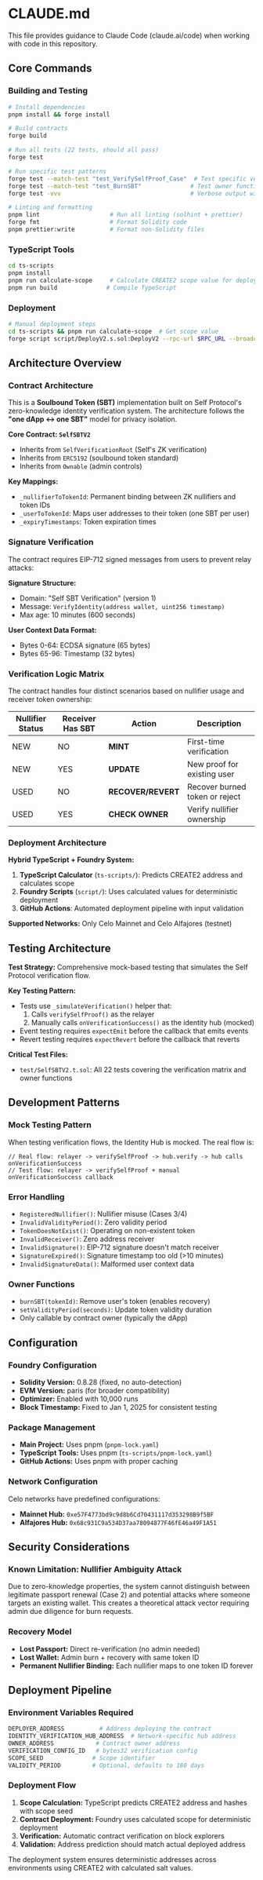# CLAUDE.md

This file provides guidance to Claude Code (claude.ai/code) when working with code in this repository.

## Core Commands

### Building and Testing
```bash
# Install dependencies
pnpm install && forge install

# Build contracts
forge build

# Run all tests (22 tests, should all pass)
forge test

# Run specific test patterns
forge test --match-test "test_VerifySelfProof_Case"  # Test specific verification cases
forge test --match-test "test_BurnSBT"              # Test owner functions
forge test -vvv                                     # Verbose output with stack traces

# Linting and formatting
pnpm lint                    # Run all linting (solhint + prettier)
forge fmt                    # Format Solidity code
pnpm prettier:write          # Format non-Solidity files
```

### TypeScript Tools
```bash
cd ts-scripts
pnpm install
pnpm run calculate-scope     # Calculate CREATE2 scope value for deployment
pnpm run build              # Compile TypeScript
```

### Deployment
```bash
# Manual deployment steps
cd ts-scripts && pnpm run calculate-scope  # Get scope value
forge script script/DeployV2.s.sol:DeployV2 --rpc-url $RPC_URL --broadcast
```

## Architecture Overview

### Contract Architecture
This is a **Soulbound Token (SBT)** implementation built on Self Protocol's zero-knowledge identity verification system. The architecture follows the **"one dApp ↔ one SBT"** model for privacy isolation.

**Core Contract: `SelfSBTV2`**
- Inherits from `SelfVerificationRoot` (Self's ZK verification)
- Inherits from `ERC5192` (soulbound token standard)
- Inherits from `Ownable` (admin controls)

**Key Mappings:**
- `_nullifierToTokenId`: Permanent binding between ZK nullifiers and token IDs
- `_userToTokenId`: Maps user addresses to their token (one SBT per user)
- `_expiryTimestamps`: Token expiration times

### Signature Verification
The contract requires EIP-712 signed messages from users to prevent relay attacks:

**Signature Structure:**
- Domain: "Self SBT Verification" (version 1)
- Message: `VerifyIdentity(address wallet, uint256 timestamp)`
- Max age: 10 minutes (600 seconds)

**User Context Data Format:**
- Bytes 0-64: ECDSA signature (65 bytes)
- Bytes 65-96: Timestamp (32 bytes)

### Verification Logic Matrix
The contract handles four distinct scenarios based on nullifier usage and receiver token ownership:

| Nullifier Status | Receiver Has SBT | Action | Description |
|------------------|------------------|--------|-------------|
| NEW | NO | **MINT** | First-time verification |
| NEW | YES | **UPDATE** | New proof for existing user |
| USED | NO | **RECOVER/REVERT** | Recover burned token or reject |
| USED | YES | **CHECK OWNER** | Verify nullifier ownership |

### Deployment Architecture
**Hybrid TypeScript + Foundry System:**
1. **TypeScript Calculator** (`ts-scripts/`): Predicts CREATE2 address and calculates scope
2. **Foundry Scripts** (`script/`): Uses calculated values for deterministic deployment
3. **GitHub Actions**: Automated deployment pipeline with input validation

**Supported Networks:** Only Celo Mainnet and Celo Alfajores (testnet)

## Testing Architecture

**Test Strategy:** Comprehensive mock-based testing that simulates the Self Protocol verification flow.

**Key Testing Pattern:**
- Tests use `_simulateVerification()` helper that:
  1. Calls `verifySelfProof()` as the relayer
  2. Manually calls `onVerificationSuccess()` as the identity hub (mocked)
- Event testing requires `expectEmit` before the callback that emits events
- Revert testing requires `expectRevert` before the callback that reverts

**Critical Test Files:**
- `test/SelfSBTV2.t.sol`: All 22 tests covering the verification matrix and owner functions

## Development Patterns

### Mock Testing Pattern
When testing verification flows, the Identity Hub is mocked. The real flow is:
```solidity
// Real flow: relayer -> verifySelfProof -> hub.verify -> hub calls onVerificationSuccess
// Test flow: relayer -> verifySelfProof + manual onVerificationSuccess callback
```

### Error Handling
- `RegisteredNullifier()`: Nullifier misuse (Cases 3/4)
- `InvalidValidityPeriod()`: Zero validity period
- `TokenDoesNotExist()`: Operating on non-existent token
- `InvalidReceiver()`: Zero address receiver
- `InvalidSignature()`: EIP-712 signature doesn't match receiver
- `SignatureExpired()`: Signature timestamp too old (>10 minutes)
- `InvalidSignatureData()`: Malformed user context data

### Owner Functions
- `burnSBT(tokenId)`: Remove user's token (enables recovery)
- `setValidityPeriod(seconds)`: Update token validity duration
- Only callable by contract owner (typically the dApp)

## Configuration

### Foundry Configuration
- **Solidity Version:** 0.8.28 (fixed, no auto-detection)
- **EVM Version:** paris (for broader compatibility)
- **Optimizer:** Enabled with 10,000 runs
- **Block Timestamp:** Fixed to Jan 1, 2025 for consistent testing

### Package Management
- **Main Project:** Uses pnpm (`pnpm-lock.yaml`)
- **TypeScript Tools:** Uses pnpm (`ts-scripts/pnpm-lock.yaml`)
- **GitHub Actions:** Uses pnpm with proper caching

### Network Configuration
Celo networks have predefined configurations:
- **Mainnet Hub:** `0xe57F4773bd9c9d8b6Cd70431117d353298B9f5BF`
- **Alfajores Hub:** `0x68c931C9a534D37aa78094877F46fE46a49F1A51`

## Security Considerations

### Known Limitation: Nullifier Ambiguity Attack
Due to zero-knowledge properties, the system cannot distinguish between legitimate passport renewal (Case 2) and potential attacks where someone targets an existing wallet. This creates a theoretical attack vector requiring admin due diligence for burn requests.

### Recovery Model
- **Lost Passport:** Direct re-verification (no admin needed)
- **Lost Wallet:** Admin burn + recovery with same token ID
- **Permanent Nullifier Binding:** Each nullifier maps to one token ID forever

## Deployment Pipeline

### Environment Variables Required
```bash
DEPLOYER_ADDRESS          # Address deploying the contract
IDENTITY_VERIFICATION_HUB_ADDRESS  # Network-specific hub address
OWNER_ADDRESS            # Contract owner address
VERIFICATION_CONFIG_ID   # bytes32 verification config
SCOPE_SEED              # Scope identifier
VALIDITY_PERIOD         # Optional, defaults to 180 days
```

### Deployment Flow
1. **Scope Calculation:** TypeScript predicts CREATE2 address and hashes with scope seed
2. **Contract Deployment:** Foundry uses calculated scope for deterministic deployment
3. **Verification:** Automatic contract verification on block explorers
4. **Validation:** Address prediction should match actual deployed address

The deployment system ensures deterministic addresses across environments using CREATE2 with calculated salt values.